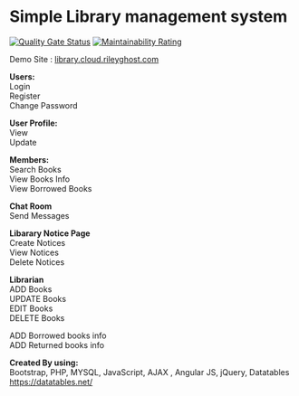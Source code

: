 # Simple Library management system

[![Quality Gate Status](https://sonarcloud.io/api/project_badges/measure?project=cs-riley_Libarary-mangement-system&metric=alert_status)](https://sonarcloud.io/dashboard?id=cs-riley_Libarary-mangement-system)
[![Maintainability Rating](https://sonarcloud.io/api/project_badges/measure?project=cs-riley_Libarary-mangement-system&metric=sqale_rating)](https://sonarcloud.io/dashboard?id=cs-riley_Libarary-mangement-system)

Demo Site : <a href="https://library.cloud.rileyghost.com"> library.cloud.rileyghost.com</a>

<b>Users: </b> <br />
Login <br />
Register <br />
Change Password </br>

<b> User Profile: </b> <br />
View <br />
Update <br />

<b>Members: </b> <br />
Search Books <br />
View Books Info <br />
View Borrowed Books <br />

<b> Chat Room </b> <br />
Send Messages <br />

<b> Libarary Notice Page </b> <br />
Create Notices <br />
View Notices <br />
Delete Notices <br />

<b> Librarian </b> </br>
ADD Books <br /> 
UPDATE Books <br />
EDIT Books <br />
DELETE Books <br />

ADD Borrowed books info </br>
ADD Returned books info </br>

<b> Created By using: </b> <br />
Bootstrap, PHP, MYSQL, JavaScript, AJAX , Angular JS, jQuery, Datatables https://datatables.net/
